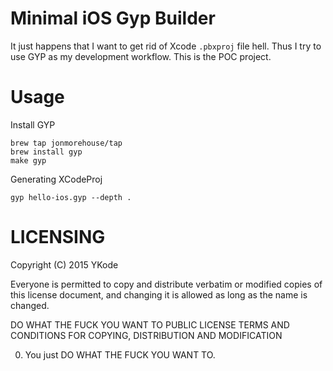 # Minimal iOS Gyp Builder

It just happens that I want to get rid of Xcode `.pbxproj` file hell. Thus I try to use GYP as my development
workflow. This is the POC project.

# Usage

Install GYP

```
brew tap jonmorehouse/tap
brew install gyp
make gyp
```

Generating XCodeProj

```
gyp hello-ios.gyp --depth .
```

# LICENSING

Copyright (C) 2015 YKode

Everyone is permitted to copy and distribute verbatim or modified
copies of this license document, and changing it is allowed as long
as the name is changed.

DO WHAT THE FUCK YOU WANT TO PUBLIC LICENSE
TERMS AND CONDITIONS FOR COPYING, DISTRIBUTION AND MODIFICATION

0. You just DO WHAT THE FUCK YOU WANT TO.
